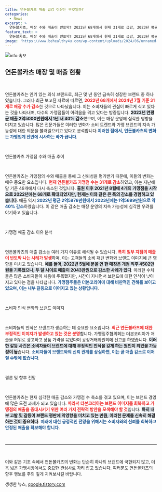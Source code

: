 ```yaml
---
title: 연돈볼카츠 매출 급감 이유는 무엇일까?
categories:
  - News
excerpt: >
  연돈볼카츠, 매장 수와 매출이 반토막! 2022년 68개에서 현재 31개로 급감, 2023년 평균 매출은 40% 하락. 브랜드 이미지 악화 우려로 소비자 이목 집중!
feature_text: >
  연돈볼카츠, 매장 수와 매출이 반토막! 2022년 68개에서 현재 31개로 급감, 2023년 평균 매출은 40% 하락. 브랜드 이미지 악화 우려로 소비자 이목 집중!
image: 'https://www.behealthy4u.com/wp-content/uploads/2024/06/unnamed-file.png'
---
```


<p><img src="https://www.behealthy4u.com/wp-content/uploads/2024/06/unnamed-file.png" alt="info 속보" /></p>

<h2 data-ke-size="size26">연돈볼카츠 매장 및 매출 현황</h2>

<p data-ke-size="size16">&nbsp;</p>

<p>연돈볼카츠는 인기 있는 외식 브랜드로, 최근 몇 년 동안 급속히 성장한 브랜드 중 하나였습니다. 그러나 최근 보고된 자료에 따르면, <b><span style="color: #ee2323;">2022년 68개에서 2024년 7월 기준 31개로 매장 수가 감소</span></b>한 것으로 나타났습니다. 이는 소비자들의 관심이 빠르게 식고 있다는 것을 나타내며, 다수의 가맹점들이 어려움을 겪고 있다는 방증입니다. <b><span style="background-color: #21538527;">2023년 연평균 매출 2억5000만원에서 1년 새 40% 감소</span></b>했으며, 이는 매장 운영에 심각한 영향을 미치고 있습니다. 많은 전문가들은 이러한 변화가 소비 트렌드와 가맹 브랜드의 지속 가능성에 대한 의문을 불러일으키고 있다고 분석합니다.<b><span style="color: #1a5490;">이러한 점에서, 연돈볼카츠의 변화는 가맹업계 전반에 시사하는 바가 큽니다</span></b>.</p>

<p data-ke-size="size16">&nbsp;</p>

<p>연돈볼카츠 가맹점 수와 매출 추이</p>

<p data-ke-size="size16">&nbsp;</p>

<p>연돈볼카츠는 가맹점의 수와 매출을 통해 그 신뢰성을 평가받기 때문에, 이들의 변화는 매우 중요한 요소입니다. <b><span style="color: #ee2323;">현재 연돈볼카츠 가맹점 수는 31개로 감소</span></b>하였고, 이는 지난해 말 기준 49개에서 다시 축소된 것입니다. <b><span style="background-color: #21538527;">출원 이후 2021년 8월에 4개의 가맹점을 시작으로 2022년에는 68개로 확대되었지만, 현재는 이와 같은 큰 폭의 감소를 경험하고 있습니다</span></b>. 매출 역시 <b><span style="color: #1a5490;">2022년 평균 2억5976만원에서 2023년에는 1억5699만원으로 약 40% 감소</span></b>하였습니다. 이 같은 매출 감소는 매장 운영의 지속 가능성에 심각한 우려를 야기하고 있습니다.</p>

<p data-ke-size="size16">&nbsp;</p>

<p>가맹점 매출 감소 이유 분석</p>

<p data-ke-size="size16">&nbsp;</p>

<p>연돈볼카츠의 매출 감소는 여러 가지 이유로 해석될 수 있습니다. <b><span style="color: #ee2323;">특히 일부 지점의 매출이 반토막 나는 사례가 발생</span></b>하며, 이는 고객들의 소비 패턴 변화와 브랜드 이미지에 큰 영향을 미치고 있습니다. <b><span style="background-color: #21538527;">예를 들어, 2022년 5월에 문을 연 한 매장은 개점 직후 4502만원을 기록했으나, 두 달 사이로 매출이 2043만원으로 감소한 사례가 있다</span></b>. 이러한 수치들은 많은 소비자들이 처음에 주목했지만, 시간이 지나면서 브랜드에 대한 인식이 낮아지고 있다는 점을 나타냅니다. <b><span style="color: #1a5490;">가맹점주들은 더본코리아에 대해 비판적인 견해를 보이고 있으며, 이는 내부 갈등으로 이어지고 있는 상황입니다</span></b>.</p>

<p data-ke-size="size16">&nbsp;</p>

<p>소비자 인식 변화와 브랜드 이미지</p>

<p data-ke-size="size16">&nbsp;</p>

<p>소비자들의 인식은 브랜드가 생존하는 데 중요한 요소입니다. <b><span style="color: #ee2323;">최근 연돈볼카츠에 대한 부정적인 이미지가 발생하고 있는 것은 분명</span></b>합니다. 가맹점주협의회는 더본코리아가 매출을 허위로 광고하고 상품 가격을 묶었다며 공정거래위원회에 신고를 하였습니다. <b><span style="background-color: #21538527;">이러한 갈등 사건은 소비자들이 브랜드에 대해 부정적인 인식을 갖게 하는 원인이 되었을 가능성이 높</span></b>습니다. <b><span style="color: #1a5490;">소비자들이 브랜드와의 신뢰 관계를 상실하면, 이는 곧 매출 감소로 이어질 수밖에 없습니다</span></b>.</p>

<p data-ke-size="size16">&nbsp;</p>

<p>결론 및 향후 전망</p>

<p data-ke-size="size16">&nbsp;</p>

<p>연돈볼카츠는 현재 심각한 매출 감소와 가맹점 수 축소를 겪고 있으며, 이는 브랜드 경영에 많은 도전 과제가 되고 있습니다. <b><span style="color: #ee2323;">따라서 더본코리아는 브랜드 이미지를 회복하고 가맹점의 매출을 증대시키기 위한 여러 가지 전략적 방안을 모색해야 할 것</span></b>입니다. <b><span style="background-color: #21538527;">특히 내부 고발 및 갈등이 브랜드 평판에 악영향을 미치고 있는 만큼, 이러한 문제를 신속히 해결하는 것이 중요하다</span></b>. <b><span style="color: #1a5490;">미래에 대한 긍정적인 전망을 위해서는 소비자와의 신뢰를 회복하고 안정된 매출을 확보해야 합니다</span></b>.</p>

<p data-ke-size="size16">&nbsp;</p> 

<hr style="border: 1px solid #ccc;"/>

<p data-ke-size="size16">&nbsp;</p>

<p>이와 같은 기조 속에서 연돈볼카츠의 변화는 단순히 하나의 브랜드에 국한되지 않고, 더욱 넓은 가맹시장에서도 중요한 관심사로 자리 잡고 있습니다. 여러분도 연돈볼카츠의 향후 행보를 주의 깊게 지켜보시길 바랍니다.</p>
생생한 뉴스, <a href="https://qoogle.tistory.com" rel="dofollow">qoogle.tistory.com</a>


